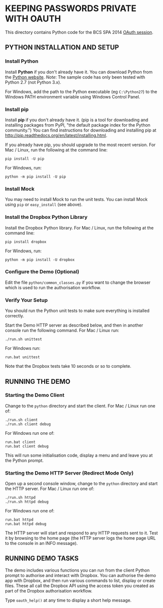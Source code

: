 # KEEPING PASSWORDS PRIVATE WITH OAUTH
This directory contains Python code for the BCS SPA 2014
[OAuth session](http://spaconference.org/spa2014/sessions/session576.html).

## PYTHON INSTALLATION AND SETUP
### Install Python
Install **Python** if you don't already have it.
You can download Python from the [Python website](https://www.python.org/download/).
*Note*: The sample code has only been tested with Python 2.7 (not Python 3.x).

For Windows, add the path to the Python executable (eg `C:\Python27`) to the Windows
PATH environment variable using Windows Control Panel.

### Install pip
Install **pip** if you don't already have it. 
(pip is a tool for downloading and installing packages from PyPI,
"the default package index for the Python community.")
You can find instructions for downloading and installing pip at
<http://pip.readthedocs.org/en/latest/installing.html>.

If you already have pip, you should upgrade to the most recent version. For Mac / Linux, run the following at the command line:

    pip install -U pip

For Windows, run:

    python -m pip install -U pip

### Install Mock
You may need to install Mock to run the unit tests.
You can install Mock using `pip` or `easy_install` (see above).

### Install the Dropbox Python Library
Install the Dropbox Python library.  For Mac / Linux, run the following at the command line:

    pip install dropbox

For Windows, run:

    python -m pip install -U dropbox

### Configure the Demo (Optional)
Edit the file `python/common_classes.py` if you want to change the browser which is used to run the authorisation workflow.

### Verify Your Setup
You should run the Python unit tests to make sure everything is installed correctly.

Start the Demo HTTP server as described below, and then in another console run the following command.
For Mac / Linux run:

    ./run.sh unittest

For Windows run:

    run.bat unittest

Note that the Dropbox tests take 10 seconds or so to complete.

## RUNNING THE DEMO
### Starting the Demo Client
Change to the `python` directory and start the client.
For Mac / Linux run one of:

    ./run.sh client
    ./run.sh client debug

For Windows run one of:

    run.bat client
    run.bat client debug

This will run some initialisation code, display a menu and and leave you at the Python prompt.

### Starting the Demo HTTP Server (Redirect Mode Only)
Open up a second console window, change to the `python` directory and start the HTTP server.
For Mac / Linux run one of:

    ./run.sh httpd
    ./run.sh httpd debug

For Windows run one of:

    run.bat httpd
    run.bat httpd debug

The HTTP server will start and respond to any HTTP requests sent to it.
Test it by browsing to the home page (the HTTP server logs the home page URL to the console in an INFO message).

## RUNNING DEMO TASKS
The demo includes various functions you can run from the client Python prompt to authorise and interact with Dropbox.
You can authorise the demo app with Dropbox, and then run various commands to list, display or create files.
These all call the Dropbox API using the access token you created as part of the
Dropbox authorisation workflow.

Type `oauth_help()` at any time to display a short help message.

